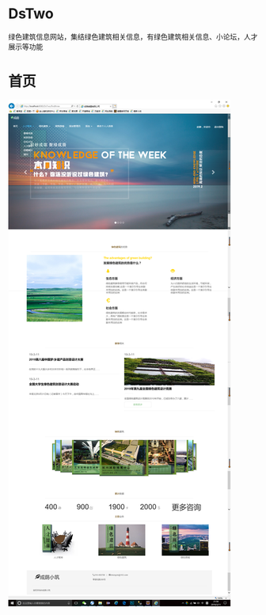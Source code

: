 # DsTwo
绿色建筑信息网站，集结绿色建筑相关信息，有绿色建筑相关信息、小论坛，人才展示等功能

# 首页
![avatar](https://github.com/AjingEi/DsTwo/blob/master/head.jpg?raw=true)